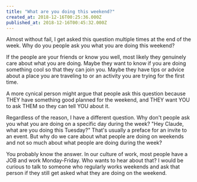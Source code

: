 ```yaml
---
title: "What are you doing this weekend?"
created_at: 2018-12-16T00:25:36.000Z
published_at: 2018-12-16T00:45:32.000Z
---
```

Almost without fail, I get asked this question multiple times at the end of the week. Why do you people ask you what you are doing this weekend?

If the people are your friends or know you well, most likely they genuinely care about what you are doing. Maybe they want to know if you are doing something cool so that they can join you. Maybe they have tips or advice about a place you are traveling to or an activity you are trying for the first time.

A more cynical person might argue that people ask this question because THEY have something good planned for the weekend, and THEY want YOU to ask THEM so they can tell YOU about it. 

Regardless of the reason, I have a different question. Why don't people ask you what you are doing on a specific day during the week? "Hey Claude, what are you doing this Tuesday?" That's usually a preface for an invite to an event. But why do we care about what people are doing on weekends and not so much about what people are doing during the week?

You probably know the answer. In our culture of work, most people have a JOB and work Monday-Friday. Who wants to hear about that? I would be curious to talk to someone who regularly works weekends and ask that person if they still get asked what they are doing on the weekend.
